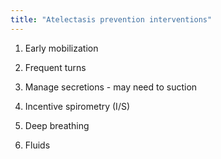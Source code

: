 ```yaml
---
title: "Atelectasis prevention interventions"
---
```

1) Early mobilization

2) Frequent turns

3) Manage secretions - may need to suction

4) Incentive spirometry (I/S)

5) Deep breathing

6) Fluids

